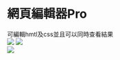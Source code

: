 # 網頁編輯器Pro
可編輯hmtl及css並且可以同時查看結果<br>
<a href="https://kiriqua.com/files/htmltool/"><img src="https://i.imgur.com/jPC9ifK.png"></img></a>
<img src="https://i.imgur.com/G94FJbG.png"></img>
<br>
<img src="https://i.imgur.com/SYQnZbc.png"></img>
